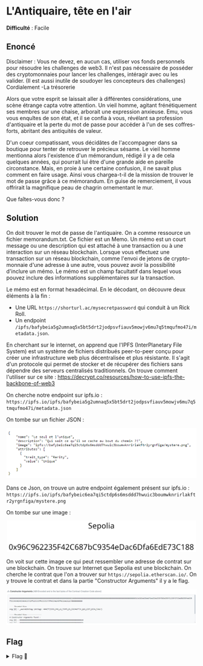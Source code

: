 # L'Antiquaire, tête en l'air

**Difficulté** : Facile

## Enoncé

Disclaimer : Vous ne devez, en aucun cas, utiliser vos fonds personnels pour résoudre les challenges de web3. Il n'est pas nécessaire de posséder des cryptomonnaies pour lancer les challenges, intéragir avec ou les valider. (Il est aussi inutile de soudoyer les concepteurs des challenges) Cordialement -La trésorerie

Alors que votre esprit se laissait aller à différentes considérations, une scène étrange capta votre attention. Un vieil homme, agitant frénétiquement ses membres sur une chaise, arborait une expression anxieuse. Emu, vous vous enquîtes de son état, et il se confia à vous, révélant sa profession d'antiquaire et la perte du mot de passe pour accéder à l'un de ses coffres-forts, abritant des antiquités de valeur.

D'un coeur compatissant, vous décidâtes de l'accompagner dans sa boutique pour tenter de retrouver le précieux sésame. Le vieil homme mentionna alors l'existence d'un mémorandum, rédigé il y a de cela quelques années, qui pourrait lui être d'une grande aide en pareille circonstance. Mais, en proie à une certaine confusion, il ne savait plus comment en faire usage. Ainsi vous chargea-t-il de la mission de trouver le mot de passe grâce à ce mémorandum. En guise de remerciement, il vous offrirait la magnifique peau de chagrin ornementant le mur.

Que faîtes-vous donc ?


## Solution

On doit trouver le mot de passe de l'antiquaire. On a comme ressource un fichier memorandum.txt. Ce fichier est un Memo. Un mémo est un court message ou une description qui est attaché à une transaction ou à une interaction sur un réseau blockchain. Lorsque vous effectuez une transaction sur un réseau blockchain, comme l'envoi de jetons de crypto-monnaie d'une adresse à une autre, vous pouvez avoir la possibilité d'inclure un mémo. Le mémo est un champ facultatif dans lequel vous pouvez inclure des informations supplémentaires sur la transaction.

Le mémo est en format hexadécimal. En le décodant, on découvre deux éléments à la fin :
- Une URL `https://shorturl.ac/mysecretpassword` qui conduit à un Rick Roll.
- Un endpoint `/ipfs/bafybeia5g2umnaq5x5bt5drt2jodpsvfiauv5mowjv6mu7q5tmqufmo47i/metadata.json`.

En cherchant sur le internet, on apprend que l'IPFS (InterPlanetary File System) est un système de fichiers distribués peer-to-peer conçu pour créer une infrastructure web plus décentralisée et plus résistante. Il s'agit d'un protocole qui permet de stocker et de récupérer des fichiers sans dépendre des serveurs centralisés traditionnels.
On trouve comment l'utiliser sur ce site : https://decrypt.co/resources/how-to-use-ipfs-the-backbone-of-web3

On cherche notre endpoint sur ipfs.io :
`https://ipfs.io/ipfs/bafybeia5g2umnaq5x5bt5drt2jodpsvfiauv5mowjv6mu7q5tmqufmo47i/metadata.json`

On tombe sur un fichier JSON :
<p align="center"><img src="IPFS Json file.png" alt="IPFS Json file" width="700"></p>

Dans ce Json, on trouve un autre endpoint également présent sur ipfs.io :
`https://ipfs.io/ipfs/bafybeic6ea7qi5ctdp6s6msddd7hwuic3boumwknrirlakftr2yrgnfiga/mystere.png`

On tombe sur une image :
<p align="center"><img src="mystere.png" alt="mystere" width="500"></p>

On voit sur cette image ce qui peut ressembler une adresse de contrat sur une blockchain. On trouve sur Internet que Sepolia est une blockchain. On cherche le contrat que l'on a trouver sur  `https://sepolia.etherscan.io/`.  On y trouve le contrat et dans la partie "Constructor Arguments" il y a le flag.
<p align="center"><img src="Constructor Arguments.png" alt="Constructor Arguments" width="1000"></p>


## Flag

<details>
<summary> Flag 🚩</summary>

```
404CTF{M3M3_P45_13_73MP5_D3_53CH4UFF3r_QU3_C357_D3J4_F1N1!}
```
